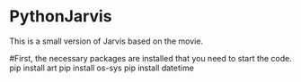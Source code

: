 # PythonJarvis
This is a small version of Jarvis based on the movie.

#First, the necessary packages are installed that you need to start the code.
pip install art
pip install os-sys
pip install datetime
